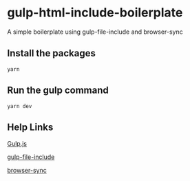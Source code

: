 # gulp-html-include-boilerplate
A simple boilerplate using gulp-file-include and browser-sync

## Install the packages
```
yarn
```

## Run the gulp command
```
yarn dev
```

## Help Links

[Gulp.js](http://gulpjs.com/)

[gulp-file-include](https://www.npmjs.com/package/gulp-file-include)

[browser-sync](https://www.browsersync.io/docs/gulp)
